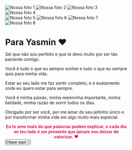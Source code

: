 <!DOCTYPE html>
<html lang="pt-BR">
<head>
<meta charset="UTF-8">
<meta name="viewport" content="width=device-width, initial-scale=1.0">
<title>Para Yasmin ❤️</title>
<style>
* { margin: 0; padding: 0; box-sizing: border-box; }

body {
    font-family: 'Arial', sans-serif;
    background: linear-gradient(135deg, #ffe4e1 0%, #ffcccb 50%, #ffb6c1 100%);
    min-height: 100vh;
    overflow-x: hidden;
    position: relative;
}

/* Fotos nas laterais */
.side-images {
    position: fixed;
    top: 0;
    width: 120px;
    height: 100%;
    overflow: hidden;
    display: flex;
    flex-direction: column;
    justify-content: flex-start;
    z-index: 1; /* atrás do conteúdo central */
}

.side-images.left { left: 0; }
.side-images.right { right: 0; }

.side-images img {
    width: 100px;
    margin-bottom: 10px;
    animation: slide 15s linear infinite;
    border-radius: 10px;
}

@keyframes slide {
    0% { transform: translateY(100%); }
    100% { transform: translateY(-100%); }
}

.container {
    max-width: 800px;
    margin: 0 auto;
    padding: 40px 20px;
    text-align: center;
    position: relative;
    z-index: 10;
}

h1 {
    color: #d81b60;
    font-size: 3.5em;
    margin-bottom: 30px;
    text-shadow: 2px 2px 4px rgba(0, 0, 0, 0.1);
    animation: pulse 2s infinite;
}

@keyframes pulse {
    0% { transform: scale(1); }
    50% { transform: scale(1.05); }
    100% { transform: scale(1); }
}

.message {
    background: rgba(255, 255, 255, 0.95);
    border-radius: 20px;
    padding: 40px;
    box-shadow: 0 10px 30px rgba(0, 0, 0, 0.15);
    margin: 30px 0;
    line-height: 1.8;
    font-size: 1.2em;
    color: #333;
    border: 3px solid #ff69b4;
    position: relative;
}

.message::before {
    content: '"';
    font-size: 4em;
    color: #ff69b4;
    position: absolute;
    top: -20px;
    left: 20px;
    opacity: 0.3;
}

.message p { margin-bottom: 20px; text-align: left; }
.message p:last-child { margin-bottom: 0; text-align: center; font-weight: bold; color: #d81b60; }

button {
    background: linear-gradient(45deg, #ff69b4, #ff1493);
    color: white;
    border: none;
    border-radius: 50px;
    padding: 15px 40px;
    font-size: 1.3em;
    cursor: pointer;
    transition: all 0.3s ease;
    box-shadow: 0 5px 15px rgba(255, 105, 180, 0.4);
    margin: 20px 0;
}

button:hover {
    transform: translateY(-3px);
    box-shadow: 0 8px 25px rgba(255, 105, 180, 0.6);
    background: linear-gradient(45deg, #ff1493, #ff69b4);
}

#surpriseMessage {
    margin-top: 30px;
    font-size: 1.5em;
    color: #d81b60;
    font-weight: bold;
    padding: 20px;
    background: rgba(255, 255, 255, 0.9);
    border-radius: 15px;
    border-left: 5px solid #ff69b4;
    animation: fadeIn 1s ease-in;
}

@keyframes fadeIn {
    from { opacity: 0; transform: translateY(20px); }
    to { opacity: 1; transform: translateY(0); }
}

.hidden { display: none; }

/* Corações flutuantes */
.heart {
    position: absolute;
    width: 20px;
    height: 20px;
    background: linear-gradient(45deg, #ff69b4, #ff1493);
    transform: rotate(45deg);
    opacity: 0.8;
    z-index: 1;
    pointer-events: none;
}
.heart::before, .heart::after {
    content: '';
    position: absolute;
    width: 20px;
    height: 20px;
    background: linear-gradient(45deg, #ff69b4, #ff1493);
    border-radius: 50%;
}
.heart::before { top: -10px; left: 0; }
.heart::after { top: 0; left: -10px; }

@keyframes float {
    0% { transform: rotate(45deg) translateY(0) rotate(0deg); opacity: 0.8; }
    100% { transform: rotate(45deg) translateY(-100vh) rotate(360deg); opacity: 0; }
}

/* Responsividade */
@media (max-width: 768px) {
    h1 { font-size: 2.5em; }
    .message { padding: 30px 20px; font-size: 1.1em; }
    button { padding: 12px 30px; font-size: 1.1em; }
    #surpriseMessage { font-size: 1.3em; }
    .side-images { display: none; } /* Oculta fotos em mobile */
}

@media (max-width: 480px) {
    h1 { font-size: 2em; }
    .message { padding: 20px 15px; font-size: 1em; }
    .container { padding: 20px 15px; }
}
</style>
</head>
<body>

<!-- Lado esquerdo -->
<div class="side-images left">
    <img src="https://i.imgur.com/EA9wCA8.jpeg" alt="Nossa foto 1">
    <img src="https://i.imgur.com/ltnD7Y7.jpeg" alt="Nossa foto 2">
    <img src="https://i.imgur.com/2Wfwfcx.jpeg" alt="Nossa foto 3">
    <img src="https://i.imgur.com/Aymwb2v.jpeg" alt="Nossa foto 4">
</div>

<!-- Lado direito -->
<div class="side-images right">
    <img src="https://i.imgur.com/no5qfYK.jpeg" alt="Nossa foto 5">
    <img src="https://i.imgur.com/w6AePXO.jpeg" alt="Nossa foto 6">
    <img src="https://i.imgur.com/AQYV8JP.jpeg" alt="Nossa foto 7">
    <img src="https://i.imgur.com/H4ebqrN.jpeg" alt="Nossa foto 8">
</div>

<div class="container">
    <h1>Para Yasmin ❤️</h1>
    <div class="message">
        <p>Sei que não sou perfeito e que te devo muito por ser tão paciente comigo.</p>
        <p>Você é tudo o que eu sempre sonhei e tudo o que eu sempre quis para minha vida.</p>
        <p>Estar ao seu lado me faz sentir completo, e é exatamente onde eu quero estar para sempre.</p>
        <p>Você é minha paixão, minha menininha importante, minha beldade, minha razão de sorrir todos os dias.</p>
        <p>Obrigado por ser você, por me amar do seu jeitinho único e por transformar minha vida em algo muito mais especial.</p>
        <p>Eu te amo mais do que palavras podem explicar, e cada dia ao teu lado é um presente que jamais vou deixar de valorizar. ❤️</p>
    </div>
    <button id="surpriseButton">Clique aqui 💌</button>
    <p id="surpriseMessage" class="hidden"></p>
</div>

<script>
function createHeart() {
    const heart = document.createElement('div');
    heart.className = 'heart';
    heart.style.left = Math.random() * 100 + 'vw';
    const size = Math.random() * 20 + 10;
    heart.style.width = size + 'px';
    heart.style.height = size + 'px';
    const duration = Math.random() * 3 + 2;
    heart.style.animation = `float ${duration}s linear forwards`;
    heart.style.opacity = Math.random() * 0.6 + 0.4;
    document.body.appendChild(heart);
    setTimeout(() => { heart.remove(); }, duration * 1000);
}
setInterval(createHeart, 300);
for (let i = 0; i < 15; i++) setTimeout(createHeart, i * 100);

document.getElementById('surpriseButton').addEventListener('click', function() {
    const surpriseMessage = document.getElementById('surpriseMessage');
    const messages = [
        "Você é meu mundo, minha vida, meu amor para sempre ❤️",
        "Cada momento contigo é especial e único 💖",
        "Seu sorriso ilumina meus dias mais cinzentos ✨",
        "Você é a razão do meu coração bater mais forte 💓",
        "Amo cada detalhe seu, cada riso, cada olhar 🌹",
        "Você transformou minha vida em um conto de fadas 🏰",
        "Meu amor por você cresce a cada dia que passa 🌟"
    ];
    const randomMessage = messages[Math.floor(Math.random() * messages.length)];
    surpriseMessage.textContent = randomMessage;
    surpriseMessage.classList.remove('hidden');
    for (let i = 0; i < 10; i++) setTimeout(createHeart, i * 100);
    createConfetti();
});

function createConfetti() {
    for (let i = 0; i < 50; i++) {
        setTimeout(() => {
            const confetti = document.createElement('div');
            confetti.style.position = 'absolute';
            confetti.style.width = '8px';
            confetti.style.height = '8px';
            confetti.style.background = ['#ff69b4','#ff1493','#d81b60','#ff6b6b'][Math.floor(Math.random()*4)];
            confetti.style.borderRadius = '50%';
            confetti.style.left = Math.random()*100+'vw';
            confetti.style.top = '0';
            confetti.style.animation = `confettiFall ${Math.random()*2+1}s linear forwards`;
            document.body.appendChild(confetti);
            setTimeout(() => confetti.remove(), 3000);
        }, i*30);
    }
}

const style = document.createElement('style');
style.textContent = `
@keyframes confettiFall {
    0% { transform: translateY(0) rotate(0deg); opacity:1; }
    100% { transform: translateY(100vh) rotate(360deg); opacity:0; }
}
`;
document.head.appendChild(style);
</script>
</body>
</html>

